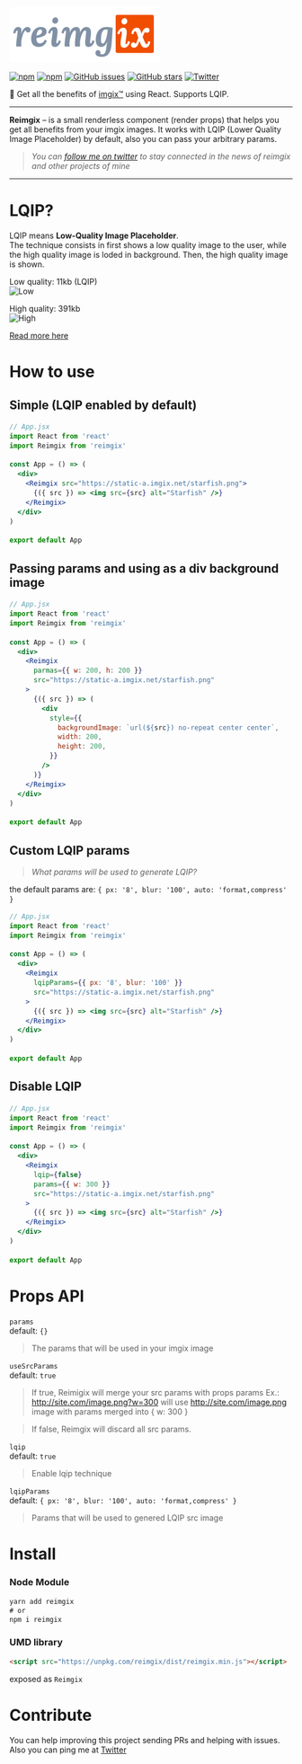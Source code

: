 ![reimgix](./logo.png)

[![npm](https://img.shields.io/npm/v/reimgix.svg?style=flat-square)](https://www.npmjs.com/package/reimgix)
[![npm](https://img.shields.io/npm/dt/reimgix.svg?style=flat-square)](https://www.npmjs.com/package/reimgix)
[![GitHub issues](https://img.shields.io/github/issues/renatorib/reimgix.svg?style=flat-square)](https://github.com/renatorib/reimgix/issues)
[![GitHub stars](https://img.shields.io/github/stars/renatorib/reimgix.svg?style=flat-square)](https://github.com/renatorib/reimgix/stargazers)
[![Twitter](https://img.shields.io/twitter/url/https/github.com/renatorib/reimgix.svg?style=social&style=flat-square)](https://twitter.com/intent/tweet?url=https://github.com/renatorib/reimgix)

:city_sunrise: Get all the benefits of [imgix™](https://www.imgix.com/) using
React. Supports LQIP.

---

**Reimgix** – is a small renderless component (render props) that helps you get
all benefits from your imgix images. It works with LQIP (Lower Quality Image
Placeholder) by default, also you can pass your arbitrary params.

> _You can [follow me on twitter](http://twitter.com/renatorib_) to stay
> connected in the news of reimgix and other projects of mine_

---

# LQIP?

LQIP means **Low-Quality Image Placeholder**.\
The technique consists in first shows a low quality image to the user, while the
high quality image is loded in background. Then, the high quality image is shown.

Low quality: 11kb (LQIP)\
![Low](https://static-a.imgix.net/starfish.png?w=400&px=16&blur=200&auto=format)

High quality: 391kb\
![High](https://static-a.imgix.net/starfish.png?w=400)

[Read more here](https://blog.imgix.com/2016/06/01/lqip-your-images.html)

# How to use

## Simple (LQIP enabled by default)

```jsx
// App.jsx
import React from 'react'
import Reimgix from 'reimgix'

const App = () => (
  <div>
    <Reimgix src="https://static-a.imgix.net/starfish.png">
      {({ src }) => <img src={src} alt="Starfish" />}
    </Reimgix>
  </div>
)

export default App
```

## Passing params and using as a div background image

```jsx
// App.jsx
import React from 'react'
import Reimgix from 'reimgix'

const App = () => (
  <div>
    <Reimgix
      parmas={{ w: 200, h: 200 }}
      src="https://static-a.imgix.net/starfish.png"
    >
      {({ src }) => (
        <div
          style={{
            backgroundImage: `url(${src}) no-repeat center center`,
            width: 200,
            height: 200,
          }}
        />
      )}
    </Reimgix>
  </div>
)

export default App
```

## Custom LQIP params

> _What params will be used to generate LQIP?_

the default params are: `{ px: '8', blur: '100', auto: 'format,compress' }`

```jsx
// App.jsx
import React from 'react'
import Reimgix from 'reimgix'

const App = () => (
  <div>
    <Reimgix
      lqipParams={{ px: '8', blur: '100' }}
      src="https://static-a.imgix.net/starfish.png"
    >
      {({ src }) => <img src={src} alt="Starfish" />}
    </Reimgix>
  </div>
)

export default App
```

## Disable LQIP

```jsx
// App.jsx
import React from 'react'
import Reimgix from 'reimgix'

const App = () => (
  <div>
    <Reimgix
      lqip={false}
      params={{ w: 300 }}
      src="https://static-a.imgix.net/starfish.png"
    >
      {({ src }) => <img src={src} alt="Starfish" />}
    </Reimgix>
  </div>
)

export default App
```

# Props API

`params`\
default: `{}`

> The params that will be used in your imgix image

`useSrcParams`\
default: `true`

> If true, Reimigix will merge your src params with props params Ex.:
> http://site.com/image.png?w=300 will use http://site.com/image.png image with
> params merged into { w: 300 }

> If false, Reimgix will discard all src params.

`lqip`\
default: `true`

> Enable lqip technique

`lqipParams`\
default: `{ px: '8', blur: '100', auto: 'format,compress' }`

> Params that will be used to genered LQIP src image

# Install

### Node Module

```
yarn add reimgix
# or
npm i reimgix
```

### UMD library

```html
<script src="https://unpkg.com/reimgix/dist/reimgix.min.js"></script>
```

exposed as `Reimgix`

# Contribute

You can help improving this project sending PRs and helping with issues.\
Also you can ping me at [Twitter](http://twitter.com/renatorib_)
